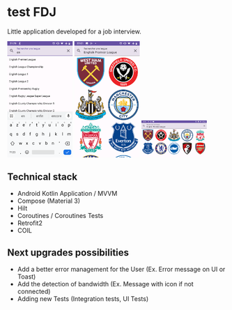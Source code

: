 # test FDJ

Little application developed for a job interview.

<img src="https://github.com/BrandaoFrancois/testFDJ/blob/main/README_ASSETS/screen1.png?raw=true" width="150" />
<img src="https://github.com/BrandaoFrancois/testFDJ/blob/main/README_ASSETS/screen2.png?raw=true" width="150" />
<img src="https://github.com/BrandaoFrancois/testFDJ/blob/main/README_ASSETS/screen3.png?raw=true" width="150" />

## Technical stack

  - Android Kotlin Application / MVVM
  - Compose (Material 3)
  - Hilt
  - Coroutines / Coroutines Tests
  - Retrofit2
  - COIL

## Next upgrades possibilities

  - Add a better error management for the User (Ex. Error message on UI or Toast)
  - Add the detection of bandwidth (Ex. Message with icon if not connected)
  - Adding new Tests (Integration tests, UI Tests)
